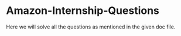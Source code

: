 # Amazon-Internship-Questions
Here we will solve all the questions as mentioned in the given doc file.
